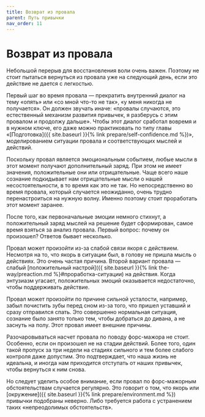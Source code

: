 ```yaml
---
title: Возврат из провала
parent: Путь привычки
nav_order: 11
---
```


# Возврат из провала

Небольшой перерыв для восстановления воли очень важен. Поэтому не
стоит пытаться вернуться из провала уже на следующий день, если это
действие не дается с легкостью.

Первый шаг во время провала — прекратить внутренний диалог на тему
«опять» или «со мной что-то не так», «у меня никогда не
получается». Он должен звучать иначе: «провалы случаются, это
естественный механизм развития привычек, я разберусь с этим провалом и
продолжу дальше». Чтобы этот диалог сработал вовремя и в нужном ключе,
его даже можно практиковать по типу главы «[Подготовка]({{
site.baseurl }}{% link prepare/self-confidence.md %})», моделированием
ситуации провала и соответствующих мыслей и действий.

Поскольку провал является эмоциональным событием, любые мысли в этот
момент получают дополнительный заряд. При этом не имеет значения,
положительные они или отрицательные. Чаще всего наше сознание
подкидывает нам отрицательные мысли о нашей несостоятельности, в то
время как это не так. Но непосредственно во время провала, который
случается неожиданно, очень трудно перенастроиться на нужную
волну. Именно поэтому стоит проработать этот момент заранее.

После того, как первоначальные эмоции немного стихнут, а положительный
заряд мыслей на решение будет сформирован, самое время взяться за
анализ провала. Первый вопрос: почему он произошел? Ответов бывает
несколько.

Провал может произойти из-за слабой связи якоря с действием. Несмотря
на то, что якорь в ситуации был, в голову не пришла мысль о
действиях. Это очень частая причина. Второй вариант провала — слабый
[положительный настрой]({{ site.baseurl }}{% link the-way/preaction.md
%}#проработка-ситуации) на действия. Когда энтузиазм угасает,
положительных эмоций оказывается недостаточно, чтобы поддерживать
действие.

Провал может произойти по причине сильной усталости, например, забыл
почистить зубы перед сном из-за того, что пришел уставший и сразу
отправился спать. Это совершенно нормальная ситуация, сознание было
занято только тем, чтобы добраться до дивана, а не заснуть на
полу. Этот провал имеет внешние причины.

Разочаровываться насчет провала по поводу форс-мажора не
стоит. Особенно, если он произошел не на стадии действий. Более того,
один такой пропуск за три недели на стадиях сильного и тем более
слабого контроля даже допустим. Это подтверждает, что наша жизнь не
идеальна, и иногда нам приходится отступать от наших привычек, чтобы
вернуться к ним снова.

Но следует уделить особое внимание, если провал по форс-мажорным
обстоятельствам случается регулярно. Это говорит о том, что якорь или
[окружение]({{ site.baseurl }}{% link prepare/environment.md %})
привычки подобраны неверно. Либо требуется работа с устранением таких
«непреодолимых обстоятельств».
